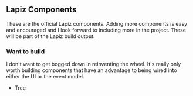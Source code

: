 ## Lapiz Components
These are the official Lapiz components. Adding more components is easy and
encouraged and I look forward to including more in the project. These will be
part of the Lapiz build output.

### Want to build
I don't want to get bogged down in reinventing the wheel. It's really only worth
building components that have an advantage to being wired into either the UI or
the event model.

- Tree